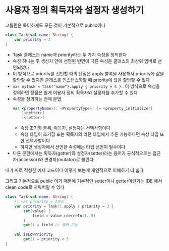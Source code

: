 # 사용자 정의 획득자와 설정자 생성하기

코틀린은 특이하게도 모든 것이 기본적으로 public이다
```kotlin
class Task(val name: String) {
    var priority = 3
}
```
- Task 클래스는 name과 priority라는 두 가지 속성을 정의한다
- 속성 하나는 주 생성자 안에 선언된 반면에 다른 속성은 클래스의 최상위 멤버로 선언되었다
- 이 방식으로 priority를 선언할 때의 단점은 apply 블록을 사용해서 priority에 값을 할당할 수 있지만 클래스를 인스턴스화할 때 priority에 값을 할당할 수 없다
- `var myTask = Task("name").apply { priority = 4 }` : 이 방식으로 속성을 정의하면 장점은 쉽게 이용자 정의 획득자와 설정자를 추가할 수 있다
- 속성을 정의하는 전체 문법
    ```kotlin
    var <propertyName>[: <PropertyType>] [= <property_initializer]
        [<getter>]
        [<setter>]
    ```
    - 속성 초기화 블록, 획득자, 설정자는 선택사항이다
    - 속성 타입이 초기값 또는 획득자의 리턴 타입에서 추론 가능하다면 속상 타입 또한 선택사항이다
    - 하지만 생성자에서 선언한 속성에는 타입 선언이 필수이다
- 다른 문헌에서는 획득자(getter)와 설정자(setter)라는 용어가 공식적으로는 접근자(accessor)와 변경자(mutator)로 불린다

내가 따로 작성한 예제 코드이다 이렇게 보는게 개인적으로 이해하기 더 쉽다

그리고 기본적으로 public 이기 때문에 기본적인 setter이나 getter이런거는 IDE 에서 clean code로 지워버릴 수 있다
```kotlin
class Task(val name: String) {
    // var priority = 3또는
    var priority = Task().apply { priority = 3 }
        set(value) {
            field = value.coerceIn(1..5)
        }
        get() = field // 생략 가능
    
    val isLowPriority
        get() = priority < 3
}
```
